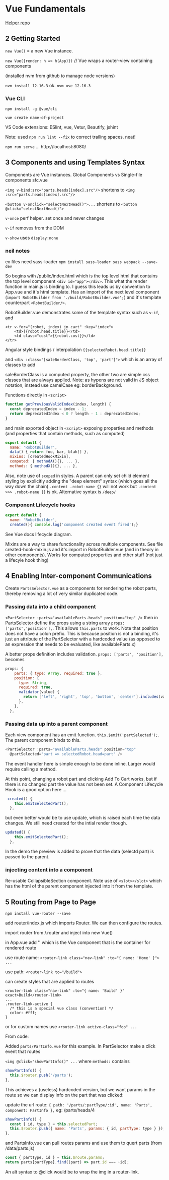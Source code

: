 # Vue Fundamentals

[Helper repo](https://github.com/jmcooper/vuejs-fundamentals)

## 2 Getting Started

`new Vue()` = a new Vue instance.

`new Vue({render: h => h(App)})` // Vue wraps a router-view containing components

(installed nvm from github to manage node versions)

`nvm install 12.16.3` ok. `nvm use 12.16.3`

### Vue CLI

`npm install -g @vue/cli`

`vue create name-of-project`

VS Code extensions: ESlint, vue, Vetur, Beautify, jshint

Note: used `npm run lint --fix` to correct trailing spaces. neat!

`npm run serve` ... http://localhost:8080/

## 3  Components and using Templates Syntax

Components are Vue instances. Global Components vs Single-file components sfc.vue

`<img v-bind:src="parts.heads[index].src"/>` shortens to `<img :src="parts.heads[index].src"/>`

`<button v-onclick="selectNextHead()">...` shortens to `<button @click="selectNextHead()">`

`v-once` perf helper. set once and never changes

`v-if` removes from the DOM

`v-show` uses `display:none`

### neil notes

ex files need sass-loader `npm install sass-loader sass webpack --save-dev`

So begins with /public/index.html which is the top level html that contains the top level component `<div id="app"></div>`. This what the render function in main.js is binding to. I guess this leads us by convention to App.vue and it's html template. Has an import of the next level component (`import RobotBuilder from './build/RobotBuilder.vue';`) and it's template counterpart `<RobotBuilder/>`.

RobotBuilder.vue demonstrates some of the template syntax such as `v-if`, and

```vue
<tr v-for="(robot, index) in cart" :key="index">
    <td>{{robot.head.title}}</td>
    <td class="cost">{{robot.cost}}</td>
</tr>
```

Angular style bindings / interpolation `{{selectedRobot.head.title}}`

and `<div :class="[saleBorderClass, 'top', 'part']">` which is an array of classes to add

saleBorderClass is a computed property, the other two are simple css classes that are always applied. Note: as hypens are not valid in JS object notation, instead use camelCase eg: borderBackground.

Functions directly in `<script>`

```javascript
function getPreviousValidIndex(index, length) {
  const deprecatedIndex = index - 1;
  return deprecatedIndex < 0 ? length - 1 : deprecatedIndex;
}
```

and main exported object in `<script>` exposing properties and methods (and properties that contain methods, such as computed)

```javascript
export default {
  name: 'RobotBuilder',
  data() { return foo, bar, blah[] },
  mixins: [createdHookMixin],
  computed: { methodA(){}, ... },
  methods: { methodX(){}, ... },
```

Also, note use of `scoped` in styles. A parent can only set child element styling by explicitly adding the "deep element" syntax (which goes all the way down the chain)
`.content .robot-name {}` will not work but `.content >>> .robot-name {}` is ok. Alternative syntax is `/deep/`

### Component Lifecycle hooks

```javascript
export default {
  name: 'RobotBuilder',
  created(){ console.log('component created event fired');}
```

See Vue docs lifecycle diagram.

Mixins are a way to share functionality across multiple components. See file created-hook-mixin.js and it's import in RobotBuilder.vue (and in theory in other components). Works for computed properties and other stuff (not just a lifecyle hook thing)

## 4 Enabling Inter-component Communications

Create `PartsSelector.vue` as a components for rendering the robot parts, thereby removing a lot of very similar duplicated code.

### Passing data into a child component

`<PartSelector :parts="availableParts.heads" position="top" />` then in PartsSelector define the props using a string array `props: ['parts','position'],`. This allows `this.parts` to work. Note that position does not have a colon prefix. This is because position is not a binding, it's just an attribute of the PartSelector with a hardcoded value (as opposed to an expression that needs to be evaluated, like availableParts.x)

A better props definition includes validation. `props: ['parts', 'position'],` becomes

```javascript
props: {
    parts: { type: Array, required: true },
    position: {
      type: String,
      required: true,
      validator(value) {
        return ['left', 'right', 'top', 'bottom', 'center'].includes(value);
      },
    },
  },
```

### Passing data up into a parent component

Each view component has an emit function. `this.$emit('partSelected');`. The parent component binds to this.

```javascript
<PartSelector :parts="availableParts.heads" position="top"
  @partSelected="part => selectedRobot.head=part" />
```

The event handler here is simple enough to be done inline. Larger would require calling a method.

At this point, changing a robot part and clicking Add To Cart works, but if there is no changed part the value has not been set. A Component Lifecycle Hook is a good option here ... 

```javascript
 created() {
    this.emitSelectedPart();
  },
```

but even better would be to use update, which is raised each time the data changes.
We still need created for the intial render though.

```javascript
updated() {
    this.emitSelectedPart();
  },
```

In the demo the preview is added to prove that the data (selectd part) is passed to the parent.

### injecting content into a component

Re-usable CollapsibleSection component. Note use of `<slot></slot>` which has the html of the parent component injected into it from the template.

## 5 Routing from Page to Page

`npm install vue-router --save`

add router/index.js which imports Router. We can then configure the routes.

import router from /.router and inject into new Vue()

in App.vue add '<router-view />' which is the Vue component that is the container for rendered route

use route name: `<router-link class="nav-link" :to="{ name: 'Home' }"> ...`

use path: `<router-link to="/build">`

can create styles that are applied to routes

```vue
<router-link class="nav-link" :to="{ name: 'Build' }" exact>Build</router-link>
...
.router-link-active {
  /* this is a special vue class (convention) */
  color: #fff;
}
```

or for custom names use `<router-link active-class="foo" ...`

From code:

Added `parts/PartInfo.vue` for this example. In PartSelector make a click event that routes

`<img @click="showPartInfo()" ...` where `methods:` contains

```javascript
showPartInfo() {
  this.$router.push('/parts');
},
```

This achieves a (useless) hardcoded version, but we want params in the route so we can display info on the part that was clicked:

update the url route: `{ path: '/parts/:partType/:id', name: 'Parts', component: PartInfo },` eg: /parts/heads/4

```javascript
showPartInfo() {
  const { id, type } = this.selectedPart;
  this.$router.push({ name: 'Parts', params: { id, partType: type } });
},
```

and PartsInfo.vue can pull routes params and use them to quert parts (from /data/parts.js)

```javascript
const { partType, id } = this.$route.params;
return parts[partType].find((part) => part.id === +id);
```

An alt syntax to @click would be to wrap the img in a router-link.